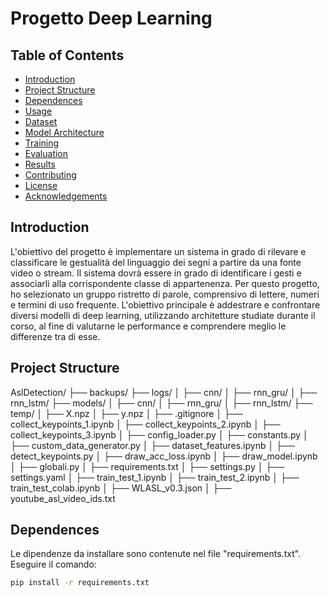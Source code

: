 # Progetto Deep Learning

## Table of Contents

- [Introduction](#introduction)
- [Project Structure](#project-structure)
- [Dependences](#dependences)
- [Usage](#usage)
- [Dataset](#dataset)
- [Model Architecture](#model-architecture)
- [Training](#training)
- [Evaluation](#evaluation)
- [Results](#results)
- [Contributing](#contributing)
- [License](#license)
- [Acknowledgements](#acknowledgements)

## Introduction

L'obiettivo del progetto è implementare un sistema in grado di rilevare e classificare le gestualità del linguaggio dei segni a partire da una fonte video o stream. Il sistema dovrà essere in grado di identificare i gesti e associarli alla corrispondente classe di appartenenza. Per questo progetto, ho selezionato un gruppo ristretto di parole, comprensivo di lettere, numeri e termini di uso frequente. L'obiettivo principale è addestrare e confrontare diversi modelli di deep learning, utilizzando architetture studiate durante il corso, al fine di valutarne le performance e comprendere meglio le differenze tra di esse.

## Project Structure

AslDetection/
├── backups/
├── logs/
│   ├── cnn/
│   ├── rnn_gru/
│   ├── rnn_lstm/
├── models/
│   ├── cnn/
│   ├── rnn_gru/
│   ├── rnn_lstm/
├── temp/
│   ├── X.npz
│   ├── y.npz
│   ├── .gitignore
│   ├── collect_keypoints_1.ipynb
│   ├── collect_keypoints_2.ipynb
│   ├── collect_keypoints_3.ipynb
│   ├── config_loader.py
│   ├── constants.py
│   ├── custom_data_generator.py
│   ├── dataset_features.ipynb
│   ├── detect_keypoints.py
│   ├── draw_acc_loss.ipynb
│   ├── draw_model.ipynb
│   ├── globali.py
│   ├── requirements.txt
│   ├── settings.py
│   ├── settings.yaml
│   ├── train_test_1.ipynb
│   ├── train_test_2.ipynb
│   ├── train_test_colab.ipynb
│   ├── WLASL_v0.3.json
│   ├── youtube_asl_video_ids.txt


## Dependences

Le dipendenze da installare sono contenute nel file "requirements.txt". Eseguire il comando:

```bash
pip install -r requirements.txt

